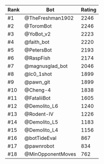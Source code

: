 Rank|Bot|Rating
---|---|---
#1|@TheFreshman1902|2246
#2|@ToromBot|2246
#3|@YoBot_v2|2223
#4|@faith_bot|2220
#5|@PetersBot|2193
#6|@RaspFish|2174
#7|@magnusglad_bot|2046
#8|@lc0_1shot|1899
#9|@pawn_git|1899
#10|@Cheng-4|1838
#11|@FataliiBot|1605
#12|@Demolito_L6|1240
#13|@Rodent-IV|1226
#14|@Demolito_L5|1183
#15|@Demolito_L4|1156
#16|@botTideEval|867
#17|@pawnrobot|834
#18|@MinOpponentMoves|762
